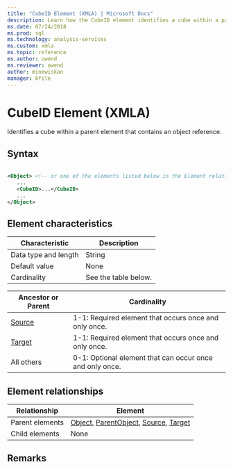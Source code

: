 ```yaml
---
title: "CubeID Element (XMLA) | Microsoft Docs"
description: Learn how the CubeID element identifies a cube within a parent element that contains an object reference.
ms.date: 07/24/2018
ms.prod: sql
ms.technology: analysis-services
ms.custom: xmla
ms.topic: reference
ms.author: owend
ms.reviewer: owend
author: minewiskan
manager: kfile
---
```

# CubeID Element (XMLA)

  Identifies a cube within a parent element that contains an object reference.  
  
## Syntax  
  
```xml  
  
<Object> <!-- or one of the elements listed below in the Element relationships table -->  
   ...  
   <CubeID>...</CubeID>  
   ...  
</Object>  
```  
  
## Element characteristics  
  
|Characteristic|Description|  
|--------------------|-----------------|  
|Data type and length|String|  
|Default value|None|  
|Cardinality|See the table below.|  
  
|Ancestor or Parent|Cardinality|  
|------------------------|-----------------|  
|[Source](../xml-elements-properties/source-element-xmla.md)|1-1: Required element that occurs once and only once.|  
|[Target](../xml-elements-properties/target-element-xmla.md)|1-1: Required element that occurs once and only once.|  
|All others|0-1: Optional element that can occur once and only once.|  
  
## Element relationships  
  
|Relationship|Element|  
|------------------|-------------|  
|Parent elements|[Object](../xml-elements-properties/object-element-xmla.md), [ParentObject](../xml-elements-properties/parentobject-element-xmla.md), [Source](../xml-elements-properties/source-element-xmla.md), [Target](../xml-elements-properties/target-element-xmla.md)|  
|Child elements|None|  
  
## Remarks  

